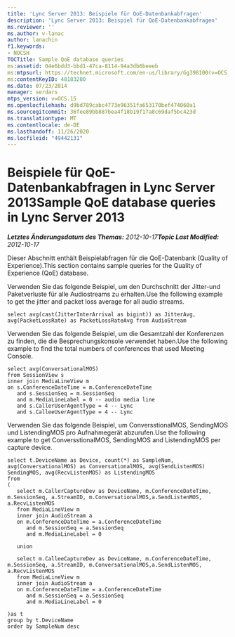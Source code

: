 ```yaml
---
title: 'Lync Server 2013: Beispiele für QoE-Datenbankabfragen'
description: 'Lync Server 2013: Beispiel für QoE-Datenbankabfragen'
ms.reviewer: ''
ms.author: v-lanac
author: lanachin
f1.keywords:
- NOCSH
TOCTitle: Sample QoE database queries
ms:assetid: 04e6bdd3-bbd1-47ca-8114-94a3db6beeeb
ms:mtpsurl: https://technet.microsoft.com/en-us/library/Gg398100(v=OCS.15)
ms:contentKeyID: 48183280
ms.date: 07/23/2014
manager: serdars
mtps_version: v=OCS.15
ms.openlocfilehash: d9bd789cabc4773e96351fa653170bef474060a1
ms.sourcegitcommit: 36fee89bb887bea4f18b19f17a8c69daf5bc423d
ms.translationtype: MT
ms.contentlocale: de-DE
ms.lasthandoff: 11/26/2020
ms.locfileid: "49442131"
---
```

# <a name="sample-qoe-database-queries-in-lync-server-2013"></a><span data-ttu-id="432bf-103">Beispiele für QoE-Datenbankabfragen in Lync Server 2013</span><span class="sxs-lookup"><span data-stu-id="432bf-103">Sample QoE database queries in Lync Server 2013</span></span>

<div data-xmlns="http://www.w3.org/1999/xhtml">

<div class="topic" data-xmlns="http://www.w3.org/1999/xhtml" data-msxsl="urn:schemas-microsoft-com:xslt" data-cs="https://msdn.microsoft.com/">

<div data-asp="https://msdn2.microsoft.com/asp">



</div>

<div id="mainSection">

<div id="mainBody"><span data-ttu-id="432bf-104">

<span> </span></span><span class="sxs-lookup"><span data-stu-id="432bf-104">

<span> </span></span></span>

<span data-ttu-id="432bf-105">_**Letztes Änderungsdatum des Themas:** 2012-10-17_</span><span class="sxs-lookup"><span data-stu-id="432bf-105">_**Topic Last Modified:** 2012-10-17_</span></span>

<span data-ttu-id="432bf-106">Dieser Abschnitt enthält Beispielabfragen für die QoE-Datenbank (Quality of Experience).</span><span class="sxs-lookup"><span data-stu-id="432bf-106">This section contains sample queries for the Quality of Experience (QoE) database.</span></span>

<span data-ttu-id="432bf-107">Verwenden Sie das folgende Beispiel, um den Durchschnitt der Jitter-und Paketverluste für alle Audiostreams zu erhalten.</span><span class="sxs-lookup"><span data-stu-id="432bf-107">Use the following example to get the jitter and packet loss average for all audio streams.</span></span>

    select avg(cast(JitterInterArrival as bigint)) as JitterAvg, avg(PacketLossRate) as PacketLossRateAvg from AudioStream

<span data-ttu-id="432bf-108">Verwenden Sie das folgende Beispiel, um die Gesamtzahl der Konferenzen zu finden, die die Besprechungskonsole verwendet haben.</span><span class="sxs-lookup"><span data-stu-id="432bf-108">Use the following example to find the total numbers of conferences that used Meeting Console.</span></span>

    select avg(ConversationalMOS)
    from SessionView s
    inner join MediaLineView m
    on s.ConferenceDateTime = m.ConferenceDateTime
       and s.SessionSeq = m.SessionSeq
       and m.MediaLineLabel = 0 -- audio media line
       and s.CallerUserAgentType = 4 -- Lync
       and s.CalleeUserAgentType = 4 -- Lync

<span data-ttu-id="432bf-109">Verwenden Sie das folgende Beispiel, um ConversstionalMOS, SendingMOS und ListendingMOS pro Aufnahmegerät abzurufen.</span><span class="sxs-lookup"><span data-stu-id="432bf-109">Use the following example to get ConversstionalMOS, SendingMOS and ListendingMOS per capture device.</span></span>

    select t.DeviceName as Device, count(*) as SampleNum, avg(ConversationalMOS) as ConversationalMOS, avg(SendListenMOS) SendingMOS, avg(RecvListenMOS) as ListendingMOS
    from
    (
       select m.CallerCaptureDev as DeviceName, m.ConferenceDateTime, m.SessionSeq, a.StreamID, m.ConversationalMOS,a.SendListenMOS, a.RecvListenMOS
       from MediaLineView m
       inner join AudioStream a
       on m.ConferenceDateTime = a.ConferenceDateTime
          and m.SessionSeq = a.SessionSeq
          and m.MediaLineLabel = 0
    
       union
    
       select m.CalleeCaptureDev as DeviceName, m.ConferenceDateTime, m.SessionSeq, a.StreamID, m.ConversationalMOS,a.SendListenMOS, a.RecvListenMOS
       from MediaLineView m
       inner join AudioStream a
       on m.ConferenceDateTime = a.ConferenceDateTime
          and m.SessionSeq = a.SessionSeq
          and m.MediaLineLabel = 0
    
    )as t
    group by t.DeviceName
    order by SampleNum desc

<span data-ttu-id="432bf-110"></div>

<span> </span>

</div>

</div>

</span><span class="sxs-lookup"><span data-stu-id="432bf-110"></div>

<span> </span>

</div>

</div>

</span></span></div>

